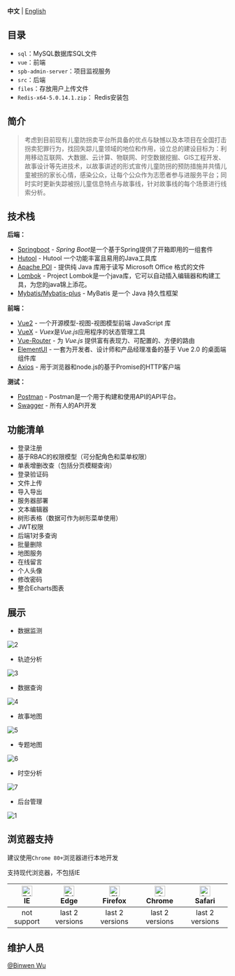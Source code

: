 **中文** | [English](./README.md)

## 目录

- `sql`：MySQL数据库SQL文件
- `vue`：前端
- `spb-admin-server`：项目监视服务
- `src`：后端
- `files`：存放用户上传文件
- `Redis-x64-5.0.14.1.zip`： Redis安装包


## 简介
> 考虑到目前现有儿童防拐卖平台所具备的优点与缺憾以及本项目在全国打击拐卖犯罪行为，找回失踪儿童领域的地位和作用，设立总的建设目标为：利用移动互联网、大数据、云计算、物联网、时空数据挖掘、GIS工程开发、故事设计等先进技术，以故事讲述的形式宣传儿童防拐的预防措施并共情儿童被拐的家长心情，感染公众，让每个公众作为志愿者参与进服务平台；同时实时更新失踪被拐儿童信息特点与故事线，针对故事线的每个场景进行线索分析。

## 技术栈

**后端：**

- [Springboot](https://spring.io/projects/spring-boot) - *Spring Boot*是一个基于Spring提供了开箱即用的一组套件
- [Hutool](https://hutool.cn/) - Hutool 一个功能丰富且易用的Java工具库
- [Apache POI](https://poi.apache.org/) - 提供纯 Java 库用于读写 Microsoft Office 格式的文件
- [Lombok](https://projectlombok.org/) - Project Lombok是一个java库，它可以自动插入编辑器和构建工具，为您的java锦上添花。
- [Mybatis/Mybatis-plus](https://mybatis.org/mybatis-3/) - MyBatis 是一个 Java 持久性框架

**前端：**

- [Vue2](https://v2.vuejs.org/) - 一个开源模型-视图-视图模型前端 JavaScript 库
- [VueX](https://vuex.vuejs.org/) - *Vuex*是*Vue.js*应用程序的状态管理工具
- [Vue-Router](https://router.vuejs.org/zh/) - 为 *Vue.js* 提供富有表现力、可配置的、方便的路由
- [ElementUI](https://element.eleme.io/#/zh-CN) - 一套为开发者、设计师和产品经理准备的基于 Vue 2.0 的桌面端组件库
- [Axios](https://github.com/axios/axios) - 用于浏览器和node.js的基于Promise的HTTP客户端

**测试：**

- [Postman](https://www.postman.com/) - Postman是一个用于构建和使用API的API平台。
- [Swagger](https://swagger.io/) - 所有人的API开发

## 功能清单

- 登录注册
- 基于RBAC的权限模型（可分配角色和菜单权限）
- 单表增删改查（包括分页模糊查询）
- 登录验证码
- 文件上传
- 导入导出
- 服务器部署
- 文本编辑器
- 树形表格（数据可作为树形菜单使用）
- JWT权限
- 后端1对多查询
- 批量删除
- 地图服务
- 在线留言
- 个人头像
- 修改密码
- 整合Echarts图表


## 展示

- 数据监测

![2](https://cdn.jsdelivr.net/gh/binwenwu/picgo_demo/img/2.png)

- 轨迹分析

![3](https://cdn.jsdelivr.net/gh/binwenwu/picgo_demo/img/3.png)

- 数据查询

![4](https://cdn.jsdelivr.net/gh/binwenwu/picgo_demo/img/4.png)

- 故事地图

![5](https://cdn.jsdelivr.net/gh/binwenwu/picgo_demo/img/5.png)

- 专题地图

![6](https://cdn.jsdelivr.net/gh/binwenwu/picgo_demo/img/6.png)

- 时空分析

![7](https://cdn.jsdelivr.net/gh/binwenwu/picgo_demo/img/7.png)

- 后台管理

![1](https://cdn.jsdelivr.net/gh/binwenwu/picgo_demo/img/1.png)

## 浏览器支持

建议使用`Chrome 80+`浏览器进行本地开发

支持现代浏览器，不包括IE

| [<img src="https://raw.githubusercontent.com/alrra/browser-logos/master/src/edge/edge_48x48.png" alt=" Edge" width="24px" height="24px" />](http://godban.github.io/browsers-support-badges/)</br>IE | [<img src="https://raw.githubusercontent.com/alrra/browser-logos/master/src/edge/edge_48x48.png" alt=" Edge" width="24px" height="24px" />](http://godban.github.io/browsers-support-badges/)</br>Edge | [<img src="https://raw.githubusercontent.com/alrra/browser-logos/master/src/firefox/firefox_48x48.png" alt="Firefox" width="24px" height="24px" />](http://godban.github.io/browsers-support-badges/)</br>Firefox | [<img src="https://raw.githubusercontent.com/alrra/browser-logos/master/src/chrome/chrome_48x48.png" alt="Chrome" width="24px" height="24px" />](http://godban.github.io/browsers-support-badges/)</br>Chrome | [<img src="https://raw.githubusercontent.com/alrra/browser-logos/master/src/safari/safari_48x48.png" alt="Safari" width="24px" height="24px" />](http://godban.github.io/browsers-support-badges/)</br>Safari |
| :----------------------------------------------------------: | :----------------------------------------------------------: | :----------------------------------------------------------: | :----------------------------------------------------------: | :----------------------------------------------------------: |
|                         not support                          |                       last 2 versions                        |                       last 2 versions                        |                       last 2 versions                        |                       last 2 versions                        |

## 维护人员

[@Binwen Wu](https://github.com/binwenwu)
